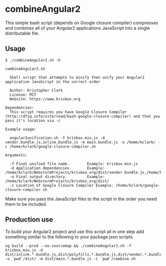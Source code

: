 # combineAngular2

This simple bash script (depends on Google closure compiler) compresses and combines all of your Angular2 applications JavaScript
into a single distributable file.

## Usage

```
$ ./combineAngular2.sh -h

combineAngular2.sh

  Shell script that attempts to minify then unify your Angular2 application JavaScript in the correct order

  Author: Kristopher Clark
  License: MIT
  Website: https://www.krisbox.org

Dependencies:
  This script requires you have Google Closure Compiler (http://dfsq.info/site/read/bash-google-closure-compiler) and that you pass it's location via -c

Example usage:

  angular2unification.sh -f krisbox.min.js -d vendor.bundle.js,inline.bundle.js -m main.bundle.js -o /home/kclark/ -c /home/kclark/google-closure-compiler.sh

Arguments:

  -f Final unified file name.   	 Example: krisbox.min.js
  -d Application dependencies.  	 Example: /home/kclark/WebstormProjects/krisbox.org/dist/vendor.bundle.js,/home/kclark/WebstormProjects/krisbox.org/dist/somethingelse.js
  -o Final output directory.    	 Example: /home/kclark/WebstormProjects/krisbox.org/dist/
  -c Location of Google Closure Compiler Example: /home/kclark/google-closure-compiler.sh
```

Make sure you pass the JavaScript files to the script in the order you need them to be included.

## Production use

To build your Angular2 project and use this script all in one step add something similar to the following to your package.json scripts

```
ng build --prod --no-sourcemap && ./combineAngular2.sh -f krisbox.min.js -d dist/inline.*.bundle.js,dist/polyfills.*.bundle.js,dist/vendor.*.bundle.js -o `pwd`/dist/ -m dist/main.*.bundle.js -c `pwd`/combine.sh
```

